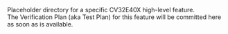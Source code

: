 Placeholder directory for a specific CV32E40X high-level feature.  
The Verification Plan (aka Test Plan) for this feature will be committed here as soon as is available.
